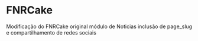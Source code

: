 FNRCake
=======
Modificação do FNRCake original módulo de Noticias inclusão de page_slug e compartilhamento de redes sociais
